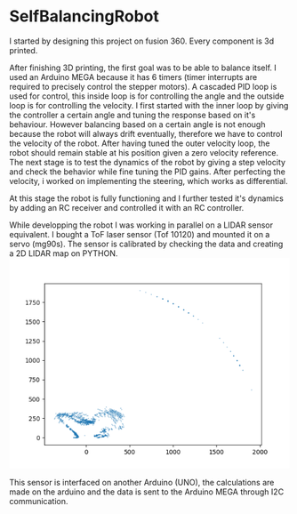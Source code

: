 # SelfBalancingRobot

I started by designing this project on fusion 360. Every component is 3d printed.


After finishing 3D printing, the first goal was to be able to balance itself. I used an Arduino MEGA because it has 6 timers (timer interrupts are required to precisely control the stepper motors). A cascaded PID loop is used for control, this inside loop is for controlling the angle and the outside loop is for controlling the velocity. 
I first started with the inner loop by giving the controller a certain angle and tuning the response based on it's behaviour.
However balancing based on a certain angle is not enough because the robot will always drift eventually, therefore we have to control the velocity of the robot.
After having tuned the outer velocity loop, the robot should remain stable at his position given a zero velocity reference.
The next stage is to test the dynamics of the robot by giving a step velocity and check the behavior while fine tuning the PID gains.
After perfecting the velocity, i worked on implementing the steering, which works as differential.

At this stage the robot is fully functioning and I further tested it's dynamics by adding an RC receiver and controlled it with an RC controller.

While developping the robot I was working in parallel on a LIDAR sensor equivalent. I bought a ToF laser sensor (Tof 10120) and mounted it on a servo (mg90s). The sensor is calibrated by checking the data and creating a 2D LIDAR map on PYTHON. ![alt text](https://github.com/naderriman/SelfBalancingRobot/blob/main/delay20.png)

This sensor is interfaced on another Arduino (UNO), the calculations are made on the arduino and the data is sent to the Arduino MEGA through I2C communication.
